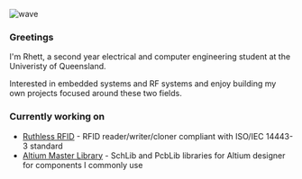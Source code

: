 ![wave](https://upload.wikimedia.org/wikipedia/commons/d/dd/Dipole_receiving_antenna_animation_6_800x394x150ms.gif)

### Greetings

I'm Rhett, a second year electrical and computer engineering student at the Univeristy of Queensland.

Interested in embedded systems and RF systems and enjoy building my own projects focused around these two fields.

### Currently working on
* [Ruthless RFID](https://github.com/TheZ0/Ruthless-RFID) - RFID reader/writer/cloner compliant with ISO/IEC 14443-3 standard
* [Altium Master Library](https://github.com/TheZ0/Altium-Master-Library) - SchLib and PcbLib libraries for Altium designer for components I commonly use
